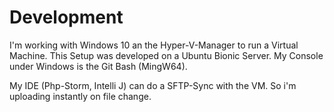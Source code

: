 # Development
I'm working with Windows 10 an the Hyper-V-Manager to run a Virtual Machine.
This Setup was developed on a Ubuntu Bionic Server. My Console under Windows
is the Git Bash (MingW64).
 
My IDE (Php-Storm, Intelli J) can do a SFTP-Sync with the VM.
So i'm uploading instantly on file change.

